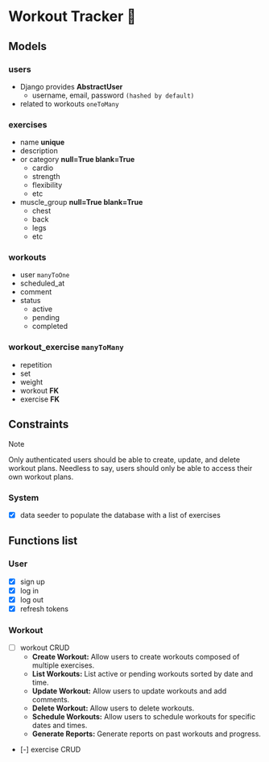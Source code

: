 # Workout Tracker 💪

## Models
### users
 - Django provides **AbstractUser**
    - username, email, password `(hashed by default)`
 - related to workouts `oneToMany`

### exercises
 - name **unique**
 - description
 - or category **null=True blank=True**
    - cardio
    - strength
    - flexibility
    - etc
 - muscle_group **null=True blank=True**
    - chest
    - back
    - legs
    - etc

### workouts
 - user `manyToOne`
 - scheduled_at
 - comment
 - status
    - active
    - pending
    - completed

### workout_exercise `manyToMany`
 - repetition
 - set
 - weight
 - workout **FK**
 - exercise **FK**

## Constraints
> [!NOTE]
> Only authenticated users should be able to create, update, and delete workout plans.
> Needless to say, users should only be able to access their own workout plans.

### System
 - [x] data seeder to populate the database with a list of exercises

## Functions list
### User
 - [x] sign up
 - [x] log in
 - [x] log out
 - [x] refresh tokens

### Workout
 - [ ] workout CRUD
    - **Create Workout:** Allow users to create workouts composed of multiple exercises.
    - **List Workouts:** List active or pending workouts sorted by date and time.
    - **Update Workout:** Allow users to update workouts and add comments.
    - **Delete Workout:** Allow users to delete workouts.
    - **Schedule Workouts:** Allow users to schedule workouts for specific dates and times.
    - **Generate Reports:** Generate reports on past workouts and progress.
 - [-] exercise CRUD

